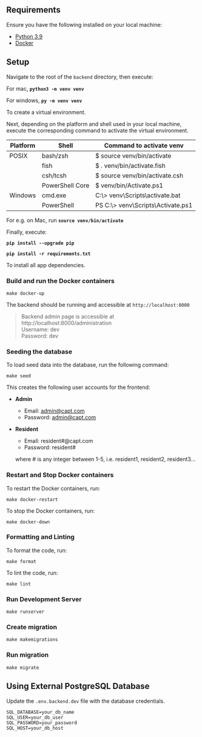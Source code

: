 ## Requirements

Ensure you have the following installed on your local machine:

- [Python 3.9](https://www.python.org/downloads/)
- [Docker](https://docs.docker.com/desktop/)

## Setup

Navigate to the root of the `backend` directory, then execute:

For mac, **`python3 -m venv venv`**

For windows, **`py -m venv venv`**

To create a virtual environment.

Next, depending on the platform and shell used in your local machine, execute the corresponding command to activate the virtual environment.

| Platform | Shell           | Command to activate venv           |
| -------- | --------------- | ---------------------------------- |
| POSIX    | bash/zsh        | \$ source venv/bin/activate        |
|          | fish            | \$ . venv/bin/activate.fish        |
|          | csh/tcsh        | \$ source venv/bin/activate.csh    |
|          | PowerShell Core | \$ venv/bin/Activate.ps1           |
| Windows  | cmd.exe         | C:\\> venv\Scripts\activate.bat    |
|          | PowerShell      | PS C:\\> venv\Scripts\Activate.ps1 |

For e.g. on Mac, run **`source venv/bin/activate`**

Finally, execute:

**`pip install --upgrade pip`**

**`pip install -r requirements.txt`**

To install all app dependencies.

### Build and run the Docker containers

```
make docker-up
```

The backend should be running and accessible at `http://localhost:8000`

> Backend admin page is accessible at http://localhost:8000/administration  
> Username: dev  
> Password: dev

### Seeding the database

To load seed data into the database, run the following command:

```
make seed
```

This creates the following user accounts for the frontend:

- **Admin**

  - Email: admin@capt.com
  - Password: admin@capt.com

- **Resident**

  - Email: resident#@capt.com
  - Password: resident#

  where # is any integer between 1-5, i.e. resident1, resident2, resident3...

### Restart and Stop Docker containers

To restart the Docker containers, run:

```
make docker-restart
```

To stop the Docker containers, run:

```
make docker-down
```

### Formatting and Linting

To format the code, run:

```
make format
```

To lint the code, run:

```
make lint
```

### Run Development Server

```
make runserver
```

### Create migration

```
make makemigrations
```

### Run migration

```
make migrate
```

## Using External PostgreSQL Database

Update the `.env.backend.dev` file with the database credentials.

```
SQL_DATABASE=your_db_name
SQL_USER=your_db_user
SQL_PASSWORD=your_password
SQL_HOST=your_db_host
```
